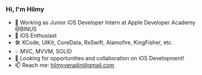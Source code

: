 ### Hi, I'm Hilmy

- 🔭 Working as Junior iOS Developer Intern at Apple Developer Academy @BINUS
- 📱 iOS Enthusiast
- 🛠 XCode, UIKit, CoreData, RxSwift, Alamofire, KingFisher, etc.
- 💡 MVC, MVVM, SOLID
- 👯 Looking for opportunities and collaboration on iOS Development!
- 📫 Reach me: hilmyveradin@gmail.com

<!--
**hilmyveradin/hilmyveradin** is a ✨ _special_ ✨ repository because its `README.md` (this file) appears on your GitHub profile.

Here are some ideas to get you started:

- 🔭 I’m currently working on ...
- 🌱 I’m currently learning ...
- 👯 I’m looking to collaborate on ...
- 🤔 I’m looking for help with ...
- 💬 Ask me about ...
- 📫 How to reach me: ...
- 😄 Pronouns: ...
- ⚡ Fun fact: ...
-->
